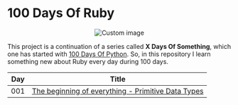 # 100 Days Of Ruby

<p align="center">
  <img src="https://raw.github.com/marcosvbras/100-days-of-ruby/master/images/ruby.png" alt="Custom image"/>
</p>

This project is a continuation of a series called **X Days Of Something**, which one has started with [100 Days Of Python](https://github.com/marcosvbras/100-days-of-python). So, in this repository I learn something new about Ruby every day during 100 days.


| Day | Title      |
| --- |:----------:|
| 001 | [The beginning of everything - Primitive Data Types](day001/)|
